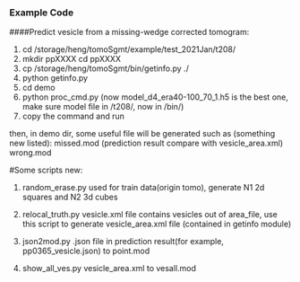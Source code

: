 ### Example Code
####Predict vesicle from a missing-wedge corrected tomogram:


1. cd /storage/heng/tomoSgmt/example/test_2021Jan/t208/
2. mkdir ppXXXX
   cd ppXXXX
3. cp /storage/heng/tomoSgmt/bin/getinfo.py ./
4. python getinfo.py
5. cd demo
6. python proc_cmd.py (now model_d4_era40-100_70_1.h5 is the best one, make sure model file in /t208/, now in /bin/)
7. copy the command and run

then, in demo dir, some useful file will be generated such as (something new listed):
	missed.mod (prediction result compare with vesicle_area.xml)
	wrong.mod 



#Some scripts new:

1. random_erase.py
used for train data(origin tomo), generate N1 2d squares and N2 3d cubes

2. relocal_truth.py
vesicle.xml file contains vesicles out of area_file, use this script to generate vesicle_area.xml file (contained in getinfo module)

3. json2mod.py
.json file in prediction result(for example, pp0365_vesicle.json) to point.mod

4. show_all_ves.py
vesicle_area.xml to vesall.mod



